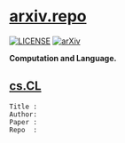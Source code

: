 # [arxiv.repo](https://github.com/Mainvooid/arxiv.repo)

[![LICENSE](https://img.shields.io/badge/license-Anti%20996-blue.svg)](https://github.com/996icu/996.ICU/blob/master/LICENSE)
[![arXiv](https://img.shields.io/badge/arXiv-cs.CL-orange.svg)]()

**Computation and Language.**

## [cs.CL](https://arxiv.org/list/cs.CL/recent) 

```
Title :
Author:
Paper :
Repo  :
```